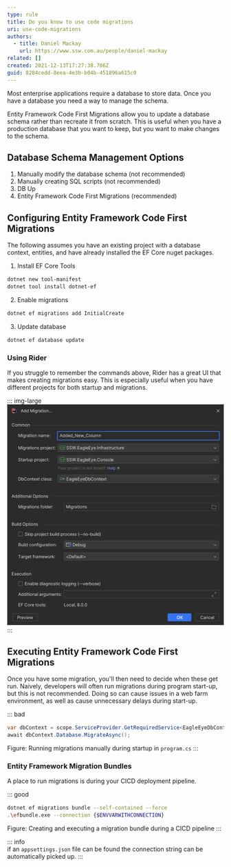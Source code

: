 ```yaml
---
type: rule
title: Do you know to use code migrations
uri: use-code-migrations
authors:
  - title: Daniel Mackay
    url: https://www.ssw.com.au/people/daniel-mackay  
related: []
created: 2021-12-13T17:27:38.786Z
guid: 8284cedd-8eea-4e3b-b04b-451896a615c0
---
```


Most enterprise applications require a database to store data.  Once you have a database you need a way to manage the schema.

Entity Framework Code First Migrations allow you to update a database schema rather than recreate it from scratch. This is useful when you have a production database that you want to keep, but you want to make changes to the schema.

<!--endintro-->

## Database Schema Management Options

1. Manually modify the database schema (not recommended)
2. Manually creating SQL scripts (not recommended)
3. DB Up
4. Entity Framework Code First Migrations (recommended)

## Configuring Entity Framework Code First Migrations

The following assumes you have an existing project with a database context, entities, and have already installed the EF Core nuget packages.

1. Install EF Core Tools

```bash
dotnet new tool-manifest
dotnet tool install dotnet-ef
```

2. Enable migrations

```bash
dotnet ef migrations add InitialCreate
```

3. Update database

```bash
dotnet ef database update
```

### Using Rider

If you struggle to remember the commands above, Rider has a great UI that makes creating migrations easy.  This is especially useful when you have different projects for both startup and migrations.

::: img-large  
![Rider - EF Core Migrations](rider-ef-core.png)
:::

## Executing Entity Framework Code First Migrations

Once you have some migration, you'll then need to decide when these get run.  Naively, developers will often run migrations during program start-up, but this is not recommended.  Doing so can cause issues in a web farm environment, as well as cause unnecessary delays during start-up.  

::: bad  

```csharp
var dbContext = scope.ServiceProvider.GetRequiredService<EagleEyeDbContext>();
await dbContext.Database.MigrateAsync();
```

Figure: Running migrations manually during startup in `program.cs`
:::

### Entity Framework Migration Bundles

A place to run migrations is during your CICD deployment pipeline.

::: good

```bash
dotnet ef migrations bundle --self-contained --force
.\efbundle.exe --connection {$ENVVARWITHCONNECTION}
```

Figure: Creating and executing a migration bundle during a CICD pipeline
:::

::: info  
if an `appsettings.json` file can be found the connection string can be automatically picked up.
:::
